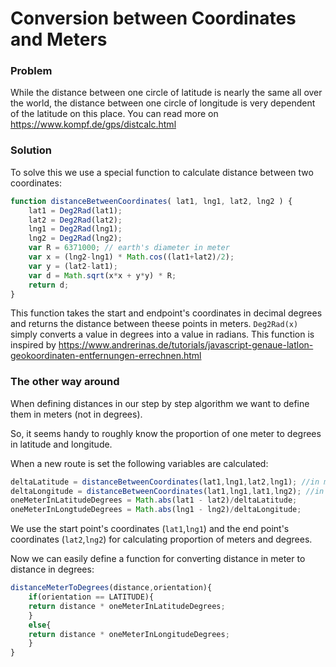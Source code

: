 # Conversion between Coordinates and Meters

### Problem
While the distance between one circle of latitude is nearly the same all over the world, the distance between one circle of longitude is very dependent of the latitude on this place.
You can read more on https://www.kompf.de/gps/distcalc.html

### Solution
To solve this we use a special function to calculate distance between two coordinates:
```javascript
function distanceBetweenCoordinates( lat1, lng1, lat2, lng2 ) {
	lat1 = Deg2Rad(lat1);
	lat2 = Deg2Rad(lat2);
	lng1 = Deg2Rad(lng1);
	lng2 = Deg2Rad(lng2);
	var R = 6371000; // earth's diameter in meter
	var x = (lng2-lng1) * Math.cos((lat1+lat2)/2);
	var y = (lat2-lat1);
	var d = Math.sqrt(x*x + y*y) * R;
	return d;
}
```
This function takes the start and endpoint's coordinates in decimal degrees and returns the distance between theese points in meters. `Deg2Rad(x)` simply converts a value in degrees into a value in radians.
This function is inspired by https://www.andrerinas.de/tutorials/javascript-genaue-latlon-geokoordinaten-entfernungen-errechnen.html

### The other way around

When defining distances in our step by step algorithm we want to define them in meters (not in degrees).

So, it seems handy to roughly know the proportion of one meter to degrees in latitude and longitude.  



When a new route is set the following variables are calculated:
```javascript
deltaLatitude = distanceBetweenCoordinates(lat1,lng1,lat2,lng1); //in meter
deltaLongitude = distanceBetweenCoordinates(lat1,lng1,lat1,lng2); //in meter
oneMeterInLatitudeDegrees = Math.abs(lat1 - lat2)/deltaLatitude;
oneMeterInLongtudeDegrees = Math.abs(lng1 - lng2)/deltaLongitude;
```
We use the start point's coordinates (`lat1`,`lng1`) and the end point's coordinates (`lat2`,`lng2`) for calculating proportion of meters and degrees.

Now we can easily define a function for converting distance in meter to distance in degrees:
```javascript
distanceMeterToDegrees(distance,orientation){
	if(orientation == LATITUDE){
	return distance * oneMeterInLatitudeDegrees;
	}
	else{
	return distance * oneMeterInLongitudeDegrees;
	}
}
```

